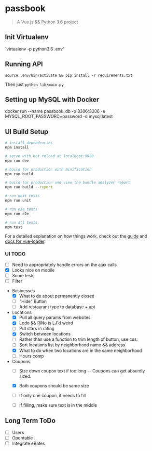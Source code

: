 # passbook

> A Vue.js && Python 3.6 project

## Init Virtualenv

`virtualenv -p python3.6 .env'

## Running API
`source .env/bin/activate && pip install -r requirements.txt`

Then just `python lib/main.py`

## Setting up MySQL with Docker
docker run --name passbook_db -p 3306:3306 -e MYSQL_ROOT_PASSWORD=password -d mysql:latest

## UI Build Setup

``` bash
# install dependencies
npm install

# serve with hot reload at localhost:8080
npm run dev

# build for production with minification
npm run build

# build for production and view the bundle analyzer report
npm run build --report

# run unit tests
npm run unit

# run e2e tests
npm run e2e

# run all tests
npm test
```

For a detailed explanation on how things work, check out the [guide](http://vuejs-templates.github.io/webpack/) and [docs for vue-loader](http://vuejs.github.io/vue-loader).

### UI TODO
- [ ] Need to appropriately handle errors on the ajax calls
- [x] Looks nice on mobile
- [ ] Some tests
- [ ] Filter
- Businesses
  - [x] What to do about permanently closed
  - [ ] "Hide" Button
  - [ ] Add restaurant type to database + api
- Locations
  - [x] Pull all query params from websites
  - [x] Lodo && RiNo is LJ'd weird
  - [ ] Put stars in rating
  - [x] Switch between locations
  - [ ] Rather than use a function to trim length of button, use css.
  - [ ] Sort locations list by neighborhood name && address
  - [x] What to do when two locations are in the same neighborhood
  - [ ] Hours comp
- Coupons
  - [ ] Size down coupon text if too long -- Coupons can get absurdly sized.
  - [x] Both coupons should be same size
  - [ ] If only one coupon, it needs to fill
  - [ ] If filling, make sure text is in the middle


## Long Term ToDo
- [ ] Users
- [ ] Opentable
- [ ] Integrate eBates

